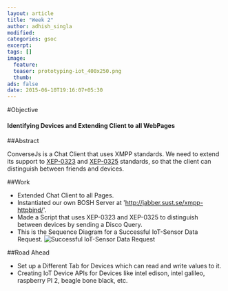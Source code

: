 ```yaml
---
layout: article
title: "Week 2"
author: adhish_singla
modified:
categories: gsoc
excerpt:
tags: []
image:
  feature:
  teaser: prototyping-iot_400x250.png
  thumb:
ads: false
date: 2015-06-10T19:16:07+05:30
---
```

#Objective

#### Identifying Devices and Extending Client to all WebPages

##Abstract

ConverseJs is a Chat Client that uses XMPP standards. We need to extend its support to [XEP-0323](http://xmpp.org/extensions/xep-0323.html) and [XEP-0325](http://xmpp.org/extensions/xep-0325.html) standards, so that the client can distinguish between friends and devices.

##Work

* Extended Chat Client to all Pages.
* Instantiated our own BOSH Server at 'http://jabber.sust.se/xmpp-httpbind/'.
* Made a Script that uses XEP-0323 and XEP-0325 to distinguish between devices by sending a Disco Query.
* This is the Sequence Diagram for a Successful IoT-Sensor Data Request.
![Successful IoT-Sensor Data Request](//xmpp-iot.org/images/xep-0323_success.png)

##Road Ahead

* Set up a Different Tab for Devices which can read and write values to it.
* Creating IoT Device APIs for Devices like intel edison, intel galileo, raspberry PI 2, beagle bone black, etc.
